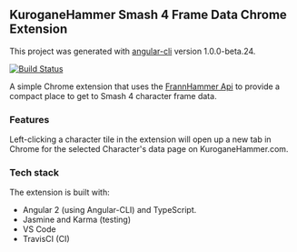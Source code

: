 ## KuroganeHammer Smash 4 Frame Data Chrome Extension

This project was generated with [angular-cli](https://github.com/angular/angular-cli) version 1.0.0-beta.24.

[![Build Status](https://travis-ci.org/Frannsoft/KHChromeExtension.svg?branch=master)](https://travis-ci.org/Frannsoft/KHChromeExtension)

A simple Chrome extension that uses the [FrannHammer Api](https://github.com/Frannsoft/FrannHammer) to provide a compact place to get to Smash 4 character frame data.  


### Features 
Left-clicking a character tile in the extension will open up a new tab in Chrome for the selected Character's data page on KuroganeHammer.com.

### Tech stack
The extension is built with:
 - Angular 2 (using Angular-CLI) and TypeScript. 
 - Jasmine and Karma (testing)
 - VS Code
 - TravisCI (CI)
